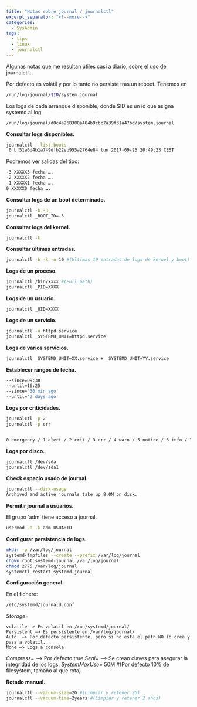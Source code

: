 ```yaml
---
title: "Notas sobre journal / journalctl"
excerpt_separator: "<!--more-->"
categories:
  - SysAdmin
tags:
  - tips
  - linux
  - journalctl
---
```


Algunas notas que me resultan útiles casi a diario, sobre el uso de journalctl…

<!--more-->

Por defecto es volátil y por lo tanto no persiste tras un reboot.
Tenemos en
```bash
/run/log/journal/$ID/system.journal
```

Los logs de cada arranque disponible, donde $ID es un id que asigna systemd al log.
```bash
/run/log/journal/d0c4a268300a404b9cbc7a39f31a47bd/system.journal
```

**Consultar logs disponibles.**
```bash
journalctl --list-boots 
 0 bf51a6d4b1a749dfb22eb955a2764e84 lun 2017-09-25 20:49:23 CEST
 ```

Podremos ver salidas del tipo:

```bash
-3 XXXXX3 fecha ….
-2 XXXXX2 fecha ….
-1 XXXXX1 fecha ….
0 XXXXX0 fecha ….
```

**Consultar logs de un boot determinado.**

```bash
journalctl -b -3
journalctl _BOOT_ID=-3
```

**Consultar logs del kernel.**

```bash
journalctl -k
```

**Consultar últimas entradas.**

```bash
journalctl -b -k -n 10 #(Ultimas 10 entradas de logs de kernel y boot)
```

**Logs de un proceso.**

```bash
journalctl /bin/xxxx #(Full path)
journalctl _PID=XXXX
```

**Logs de un usuario.**

```bash
journalctl _UID=XXXX
```

**Logs de un servicio.**

```bash
journalctl -u httpd.service
journalctl _SYSTEMD_UNIT=httpd.service
```

**Logs de varios servicios.**

```bash
journalctl _SYSTEMD_UNIT=XX.service + _SYSTEMD_UNIT=YY.service
```

**Establecer rangos de fecha.**

```bash
--since=09:30
--until=16:25
--since='30 min ago'
--until='2 days ago'
```

**Logs por criticidades.**

```bash
journalctl -p 2
journalctl -p err


0 emergency / 1 alert / 2 crit / 3 err / 4 warn / 5 notice / 6 info / 7 debug
```

**Logs por disco.**

```bash
journalctl /dev/sda
journalctl /dev/sda1
```

**Check espacio usado de journal.**

```bash
journalctl --disk-usage
Archived and active journals take up 8.0M on disk.
```

**Permitir journal a usuarios.**

El grupo ‘adm‘ tiene acceso a journal.

```bash
usermod -a -G adm USUARIO
```

**Configurar persistencia de logs.**

```bash
mkdir -p /var/log/journal
systemd-tmpfiles --create --prefix /var/log/journal
chown root:systemd-journal /var/log/journal
chmod 2775 /var/log/journal
systemctl restart systemd-journal
```

**Configuración general.**

En el fichero:

```bash
/etc/systemd/journald.conf
```

*Storage=*

```
volatile –> Es volatil en /run/systemd/journal/
Persistent –> Es persistente en /var/log/journal/
Auto  –> Por defecto persistente, pero si no esta el path NO lo crea y pasa a volatil.
Nohe –> Logs a consola
```

*Compress=*  –> Por defecto true
*Seal=* –> Se crean claves para asegurar la integridad de los logs.
*SystemMaxUse=* 50M #(Por defecto 10% de filesystem, tamaño al que rota)

**Rotado manual.**

```bash
journalctl --vacuum-size=2G #(Limpiar y retener 2G)
journalctl --vacuum-time=2years #(Limpiar y retener 2 años)
```